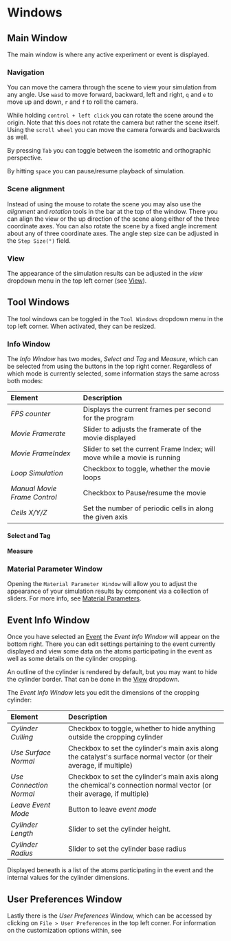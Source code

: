 # Windows

## Main Window

The main window is where any active experiment or event is displayed.

### Navigation

You can move the camera through the scene to view your simulation from any angle.
Use `wasd` to move forward, backward, left and right,
`q` and `e` to move up and down,
`r` and `f` to roll the camera.

While holding `control + left click` you can rotate the scene around the origin.
Note that this does not rotate the camera but rather the scene itself.
Using the `scroll wheel` you can move the camera forwards and backwards as well.

By pressing `Tab` you can toggle between the isometric and orthographic perspective.

By hitting `space` you can pause/resume playback of simulation.

### Scene alignment

Instead of using the mouse to rotate the scene
you may also use the *alignment* and *rotation* tools in the bar at the top of the window.
There you can align the view or the up direction of the scene along either of the three coordinate axes.
You can also rotate the scene by a fixed angle increment about any of three coordinate axes.
The angle step size can be adjusted in the `Step Size(°)` field.

### View

The appearance of the simulation results can be adjusted in the *view* dropdown menu in the top left corner
(see [View](7customization.md#view)).

## Tool Windows

The tool windows can be toggled in the `Tool Windows` dropdown menu in the top left corner.
When activated, they can be resized.

### Info Window

The *Info Window* has two modes, *Select and Tag* and *Measure*,
which can be selected from using the buttons in the top right corner.
Regardless of which mode is currently selected, some information stays the same across both modes:

| Element                      | Description                                                               |
|:-----------------------------|:--------------------------------------------------------------------------|
| *FPS counter*                | Displays the current frames per second for the program                    |
| *Movie Framerate*            | Slider to adjusts the framerate of the movie displayed                    |
| *Movie FrameIndex*           | Slider to set the current Frame Index; will move while a movie is running |
| *Loop Simulation*            | Checkbox to toggle, whether the movie loops                               |
| *Manual Movie Frame Control* | Checkbox to Pause/resume the movie                                        |
| *Cells X/Y/Z*                | Set the number of periodic cells in along the given axis                  |


#### Select and Tag

#### Measure

### Material Parameter Window

Opening the `Material Parameter Window` will allow you to adjust the appearance of your simulation results by component
via a collection of sliders. For more info, see [Material Parameters](7customization.md#material-parameters).

## Event Info Window

Once you have selected an [Event](5databases.md#events) the *Event Info Window* will appear on the bottom right.
There you can edit settings pertaining to the event currently displayed and view some data on the atoms participating
in the event as well as some details on the cylinder cropping.

An outline of the cylinder is rendered by default, but you may want to hide the cylinder border.
That can be done in the [View](7customization.md#view) dropdown.

The *Event Info Window* lets you edit the dimensions of the cropping cylinder:

| Element                 | Description                                                                                                            |
|:------------------------|:-----------------------------------------------------------------------------------------------------------------------|
| *Cylinder Culling*      | Checkbox to toggle, whether to hide anything outside the cropping cylinder                                             |
| *Use Surface Normal*    | Checkbox to set the cylinder's main axis along the catalyst's surface normal vector (or their average, if multiple)    |
| *Use Connection Normal* | Checkbox to set the cylinder's main axis along the chemical's connection normal vector (or their average, if multiple) |
| *Leave Event Mode*      | Button to leave *event mode*                                                                                           |
| *Cylinder Length*       | Slider to set the cylinder height.                                                                                     |
| *Cylinder Radius*       | Slider to set the cylinder base radius                                                                                 |

Displayed beneath is a list of the atoms participating in the event and the internal values for the cylinder dimensions.

## User Preferences Window

Lastly there is the *User Preferences* Window, which can be accessed by clicking on `File > User Preferences`
in the top left corner. For information on the customization options within, see